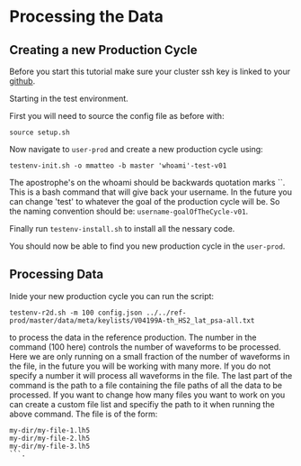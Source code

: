 # Processing the Data

## Creating a new Production Cycle

Before you start this tutorial make sure your cluster ssh key is linked to your [github](https://github.com/mmatteo/legend-analysis-tutorials/tree/main/testing-enviroment/01-ssh-tricks#adding-keys-to-github).

Starting in the test environment.

First you will need to source the config file as before with:

`source setup.sh`

Now navigate to `user-prod` and create a new production cycle using:

`testenv-init.sh -o mmatteo -b master 'whoami'-test-v01`

The apostrophe's on the whoami should be backwards quotation marks ``. 
This is a bash command that will give back your username. In the future you can change 'test' to whatever the goal of the production cycle will be. So the naming convention should be: `username-goalOfTheCycle-v01`.

Finally run `testenv-install.sh` to install all the nessary code.

You should now be able to find you new production cycle in the `user-prod`.

## Processing Data

Inide your new production cycle you can run the script:

`testenv-r2d.sh -m 100 config.json ../../ref-prod/master/data/meta/keylists/V04199A-th_HS2_lat_psa-all.txt`

to process the data in the reference production.
The number in the command (100 here) controls the number of waveforms to be processed. Here we are only running on a small fraction of the number of waveforms in the file, in the future you will be working with many more. If you do not specify a number it will process all waveforms in the file.
The last part of the command is the path to a file containing the file paths of all the data to be processed. If you want to change how many files you want to work on you can create a custom file list and specifiy the path to it when running the above command. The file is of the form:
```
my-dir/my-file-1.lh5
my-dir/my-file-2.lh5
my-dir/my-file-3.lh5
```.
